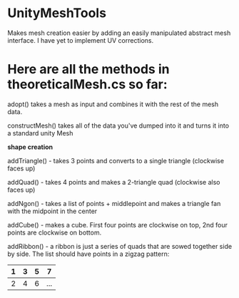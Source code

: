 # UnityMeshTools
Makes mesh creation easier by adding an easily manipulated abstract mesh interface. I have yet to implement UV corrections.

# Here are all the methods in theoreticalMesh.cs so far:

adopt() takes a mesh as input and combines it with the rest of the mesh data.

constructMesh() takes all of the data you've dumped into it and turns it into a standard unity Mesh

**shape creation**

addTriangle() - takes 3 points and converts to a single triangle (clockwise faces up)

addQuad() - takes 4 points and makes a 2-triangle quad (clockwise also faces up)

addNgon() - takes a list of points + middlepoint and makes a triangle fan with the midpoint in the center

addCube() - makes a cube. First four points are clockwise on top, 2nd four points are clockwise on bottom.


addRibbon() - a ribbon is just a series of quads that are sowed together side by side. The list should have points in a zigzag pattern:

| 1 | 3 | 5 | 7   |
|---|---|---|-----|
| 2 | 4 | 6 | ... |
